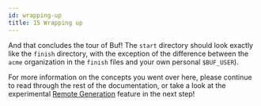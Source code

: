 ```yaml
---
id: wrapping-up
title: 15 Wrapping up
---
```


And that concludes the tour of Buf! The `start` directory should look exactly like the `finish`
directory, with the exception of the difference between the `acme` organization in the `finish`
files and your own personal `$BUF_USER`).

For more information on the concepts you went over here, please continue to read through the rest of
the documentation, or take a look at the experimental [Remote
Generation](/tour/use-remote-generation) feature in the next step!
